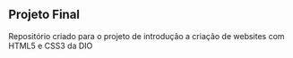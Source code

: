 ## Projeto Final
Repositório criado para o projeto de introdução a criação de websites com HTML5 e CSS3 da DIO
